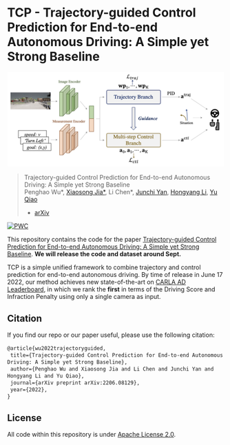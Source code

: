 # TCP - Trajectory-guided Control Prediction for End-to-end Autonomous Driving: A Simple yet Strong Baseline

![teaser](assets/teaser_.png)

> Trajectory-guided Control Prediction for End-to-end Autonomous Driving: A Simple yet Strong Baseline  
> Penghao Wu*, [Xiaosong Jia*](https://jiaxiaosong1002.github.io/), Li Chen*, [Junchi Yan](https://thinklab.sjtu.edu.cn/), [Hongyang Li](https://lihongyang.info/), [Yu Qiao](http://mmlab.siat.ac.cn/yuqiao/)    
>  - [arXiv](https://arxiv.org/abs/2206.08129)

	
[![PWC](https://img.shields.io/endpoint.svg?url=https://paperswithcode.com/badge/trajectory-guided-control-prediction-for-end/autonomous-driving-on-carla-leaderboard)](https://paperswithcode.com/sota/autonomous-driving-on-carla-leaderboard?p=trajectory-guided-control-prediction-for-end)

This repository contains the code for the paper [Trajectory-guided Control Prediction for End-to-end Autonomous Driving: A Simple yet Strong Baseline](https://arxiv.org/abs/2206.08129). **We will release the code and dataset around Sept.**


TCP is a simple unified framework to combine trajectory and control prediction for end-to-end autonomous driving.  By time of release in June 17 2022, our method achieves new state-of-the-art on [CARLA AD Leaderboard](https://leaderboard.carla.org/leaderboard/), in which we rank the **first** in terms of the Driving Score and Infraction Penalty using only a single camera as input. 

## Citation

If you find our repo or our paper useful, please use the following citation:

```
@article{wu2022trajectoryguided,
 title={Trajectory-guided Control Prediction for End-to-end Autonomous Driving: A Simple yet Strong Baseline}, 
 author={Penghao Wu and Xiaosong Jia and Li Chen and Junchi Yan and Hongyang Li and Yu Qiao},
 journal={arXiv preprint arXiv:2206.08129},
 year={2022},
}
```

## License
All code within this repository is under [Apache License 2.0](https://www.apache.org/licenses/LICENSE-2.0).
